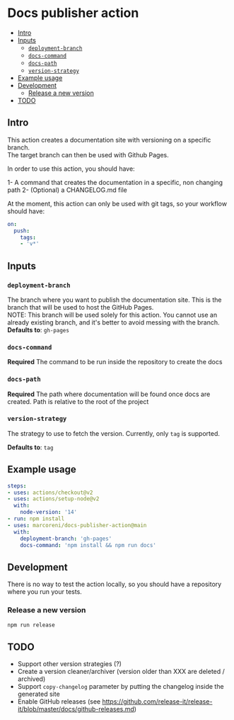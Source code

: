 <!-- omit in toc -->
# Docs publisher action

- [Intro](#intro)
- [Inputs](#inputs)
  - [`deployment-branch`](#deployment-branch)
  - [`docs-command`](#docs-command)
  - [`docs-path`](#docs-path)
  - [`version-strategy`](#version-strategy)
- [Example usage](#example-usage)
- [Development](#development)
  - [Release a new version](#release-a-new-version)
- [TODO](#todo)

## Intro

This action creates a documentation site with versioning on a specific branch.  
The target branch can then be used with Github Pages.

In order to use this action, you should have:

1- A command that creates the documentation in a specific, non changing path
2- (Optional) a CHANGELOG.md file

At the moment, this action can only be used with git tags, so your workflow should have:

```yaml
on:
  push:
    tags: 
    - 'v*'
```

## Inputs

### `deployment-branch`

The branch where you want to publish the documentation site. This is the branch
that will be used to host the GitHub Pages.  
NOTE: This branch will be used solely for this action. You cannot use an already existing branch, and
it's better to avoid messing with the branch.  
**Defaults to**: `gh-pages`

### `docs-command`

**Required** The command to be run inside the repository to create the docs

### `docs-path`

**Required** The path where documentation will be found once docs are created. Path is relative to the root of the project

### `version-strategy`

The strategy to use to fetch the version. Currently, only `tag` is supported.

**Defaults to**: `tag`

## Example usage

```yaml
steps:
- uses: actions/checkout@v2
- uses: actions/setup-node@v2
  with:
    node-version: '14'
- run: npm install
- uses: marcoreni/docs-publisher-action@main
  with:
    deployment-branch: 'gh-pages'
    docs-command: 'npm install && npm run docs'
```

## Development

There is no way to test the action locally, so you should have a repository where you run your tests.  

### Release a new version

```sh
npm run release
```

## TODO

- Support other version strategies (?)
- Create a version cleaner/archiver (version older than XXX are deleted / archived)
- Support `copy-changelog` parameter by putting the changelog inside the generated site
- Enable GitHub releases (see <https://github.com/release-it/release-it/blob/master/docs/github-releases.md>)
